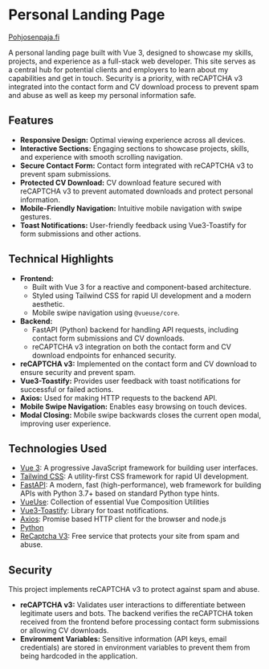 # Personal Landing Page
[Pohjosenpaja.fi](https://pohjosenpaja.fi/)

A personal landing page built with Vue 3, designed to showcase my skills, projects, and experience as a full-stack web developer. This site serves as a central hub for potential clients and employers to learn about my capabilities and get in touch. Security is a priority, with reCAPTCHA v3 integrated into the contact form and CV download process to prevent spam and abuse as well as keep my personal information safe.

## Features

*   **Responsive Design:**  Optimal viewing experience across all devices.
*   **Interactive Sections:** Engaging sections to showcase projects, skills, and experience with smooth scrolling navigation.
*   **Secure Contact Form:** Contact form integrated with reCAPTCHA v3 to prevent spam submissions.
*   **Protected CV Download:**  CV download feature secured with reCAPTCHA v3 to prevent automated downloads and protect personal information.
*   **Mobile-Friendly Navigation:** Intuitive mobile navigation with swipe gestures.
*   **Toast Notifications:**  User-friendly feedback using Vue3-Toastify for form submissions and other actions.

## Technical Highlights

*   **Frontend:**
    *   Built with Vue 3 for a reactive and component-based architecture.
    *   Styled using Tailwind CSS for rapid UI development and a modern aesthetic.
    *   Mobile swipe navigation using `@vueuse/core`.
*   **Backend:**
    *   FastAPI (Python) backend for handling API requests, including contact form submissions and CV downloads.
    *   reCAPTCHA v3 integration on both the contact form and CV download endpoints for enhanced security.
*   **reCAPTCHA v3:** Implemented on the contact form and CV download to ensure security and prevent spam.
*   **Vue3-Toastify:**  Provides user feedback with toast notifications for successful or failed actions.
*   **Axios:** Used for making HTTP requests to the backend API.
*   **Mobile Swipe Navigation:**  Enables easy browsing on touch devices.
*   **Modal Closing:** Mobile swipe backwards closes the current open modal, improving user experience.


## Technologies Used

*   [Vue 3](https://vuejs.org/):  A progressive JavaScript framework for building user interfaces.
*   [Tailwind CSS](https://tailwindcss.com/):  A utility-first CSS framework for rapid UI development.
*   [FastAPI](https://fastapi.tiangolo.com/): A modern, fast (high-performance), web framework for building APIs with Python 3.7+ based on standard Python type hints.
*   [VueUse](https://vueuse.org/): Collection of essential Vue Composition Utilities
*   [Vue3-Toastify](https://github.com/Maronato/vue3-toastify): Library for toast notifications.
*   [Axios](https://axios-http.com/):  Promise based HTTP client for the browser and node.js
*   [Python](https://www.python.org/)
*   [ReCaptcha V3](https://developers.google.com/recaptcha/): Free service that protects your site from spam and abuse.

## Security

This project implements reCAPTCHA v3 to protect against spam and abuse.

*   **reCAPTCHA v3:**  Validates user interactions to differentiate between legitimate users and bots.  The backend verifies the reCAPTCHA token received from the frontend before processing contact form submissions or allowing CV downloads.
*   **Environment Variables:** Sensitive information (API keys, email credentials) are stored in environment variables to prevent them from being hardcoded in the application.
